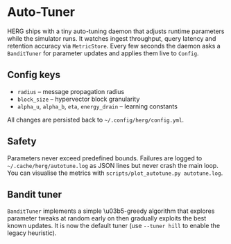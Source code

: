 # Auto-Tuner

HERG ships with a tiny auto-tuning daemon that adjusts runtime parameters
while the simulator runs.  It watches ingest throughput, query latency and
retention accuracy via `MetricStore`.  Every few seconds the daemon asks a
`BanditTuner` for parameter updates and applies them live to `Config`.

## Config keys
- `radius` – message propagation radius
- `block_size` – hypervector block granularity
- `alpha_u`, `alpha_b`, `eta`, `energy_drain` – learning constants

All changes are persisted back to `~/.config/herg/config.yml`.

## Safety
Parameters never exceed predefined bounds.  Failures are logged to
`~/.cache/herg/autotune.log` as JSON lines but never crash the main loop.
You can visualise the metrics with `scripts/plot_autotune.py autotune.log`.

## Bandit tuner

`BanditTuner` implements a simple \u03b5-greedy algorithm that explores
parameter tweaks at random early on then gradually exploits the best known
updates.  It is now the default tuner (use `--tuner hill` to enable the
legacy heuristic).
